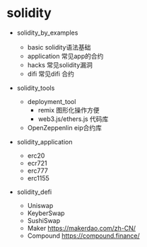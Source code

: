 # solidity 
- solidity_by_examples
  - basic          solidity语法基础
  - application    常见app的合约
  - hacks          常见solidity漏洞
  - difi           常见difi 合约 

- solidity_tools
  - deployment_tool
     - remix 图形化操作方便
     - web3.js/ethers.js 代码库
  - OpenZeppenlin eip合约库

- solidity_application
  - erc20
  - ecr721
  - erc777
  - erc1155
    
- solidity_defi
  - Uniswap
  - KeyberSwap
  - SushiSwap
  - Maker       https://makerdao.com/zh-CN/  
  - Compound    https://compound.finance/